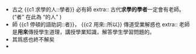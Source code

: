 - 古之 {{c1 求學的人::學者}} 必有師
  extra:: 古代**求學的學者**一定會有老師。(“者” 在此為 “的人” )
- 師 {{c1 停頓的語助詞::者}}， {{c2 用來::所以}} 傳道受業解惑也
  extra:: 老師是**用來**傳授學生道理，講授學業知識，解答學生學習問題的。
- 其爲惑也終不解矣
-